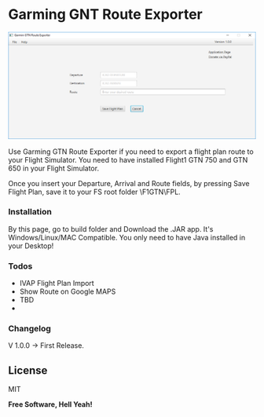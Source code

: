 # Garming GNT Route Exporter

![alt tag](https://github.com/GianlucaBelardinelli/GTNGarmingFlightPlanExporter/blob/master/build/GTN%20Route%20Exporter.PNG)

Use Garming GTN Route Exporter if you need to export a flight plan route to your Flight Simulator.
You need to have installed Flight1 GTN 750 and GTN 650 in your Flight Simulator.

Once you insert your Departure, Arrival and Route fields, by pressing Save Flight Plan, save it to your FS root folder \F1GTN\FPL.

### Installation

By this page, go to build folder and Download the .JAR app. 
It's Windows/Linux/MAC Compatible. 
You only need to have Java installed in your Desktop!

### Todos

 - IVAP Flight Plan Import
 - Show Route on Google MAPS
 - TBD
 - 
 ### Changelog

V 1.0.0 -> First Release.

License
----

MIT


**Free Software, Hell Yeah!**
